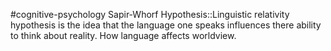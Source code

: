 #cognitive-psychology 
Sapir-Whorf Hypothesis::Linguistic relativity hypothesis is the idea that the language one speaks influences there ability to think about reality. How language affects worldview.
<!--SR:!2024-04-09,3,250-->